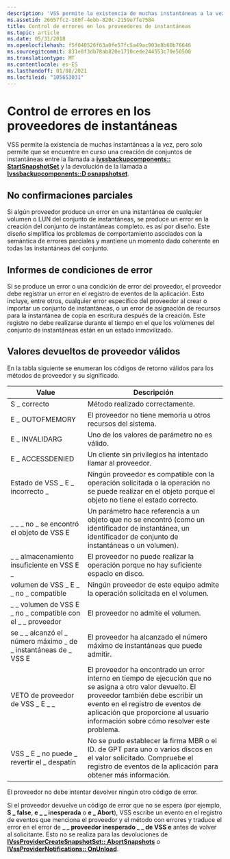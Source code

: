 ```yaml
---
description: 'VSS permite la existencia de muchas instantáneas a la vez, pero solo permite que se encuentre en curso una creación de conjuntos de instantáneas entre la llamada a IVssBackupComponents:: StartSnapshotSet y la devolución de la llamada a IVssBackupComponents::D oSnapshotSet.'
ms.assetid: 26657fc2-180f-4ebb-820c-2159e7fe7584
title: Control de errores en los proveedores de instantáneas
ms.topic: article
ms.date: 05/31/2018
ms.openlocfilehash: f5f040526f63a0fe57fc5a49ac903e8b60b76646
ms.sourcegitcommit: 831e8f3db78ab820e1710cede244553c70e50500
ms.translationtype: MT
ms.contentlocale: es-ES
ms.lasthandoff: 01/08/2021
ms.locfileid: "105653031"
---
```

# <a name="error-handling-in-shadow-copy-providers"></a>Control de errores en los proveedores de instantáneas

VSS permite la existencia de muchas instantáneas a la vez, pero solo permite que se encuentre en curso una creación de conjuntos de instantáneas entre la llamada a [**ivssbackupcomponents:: StartSnapshotSet**](/windows/desktop/api/VsBackup/nf-vsbackup-ivssbackupcomponents-startsnapshotset) y la devolución de la llamada a [**Ivssbackupcomponents::D osnapshotset**](/windows/desktop/api/VsBackup/nf-vsbackup-ivssbackupcomponents-dosnapshotset).

## <a name="no-partial-commit"></a>No confirmaciones parciales

Si algún proveedor produce un error en una instantánea de cualquier volumen o LUN del conjunto de instantáneas, se produce un error en la creación del conjunto de instantáneas completo. es así por diseño. Este diseño simplifica los problemas de comportamiento asociados con la semántica de errores parciales y mantiene un momento dado coherente en todas las instantáneas del conjunto.

## <a name="reporting-fault-conditions"></a>Informes de condiciones de error

Si se produce un error o una condición de error del proveedor, el proveedor debe registrar un error en el registro de eventos de la aplicación. Esto incluye, entre otros, cualquier error específico del proveedor al crear o importar un conjunto de instantáneas, o un error de asignación de recursos para la instantánea de copia en escritura después de la creación. Este registro no debe realizarse durante el tiempo en el que los volúmenes del conjunto de instantáneas están en un estado inmovilizado.

## <a name="valid-provider-return-values"></a>Valores devueltos de proveedor válidos

En la tabla siguiente se enumeran los códigos de retorno válidos para los métodos de proveedor y su significado.



| Value                                                                                                                                                                              | Descripción                                                                                                                                                                                                                                            |
|------------------------------------------------------------------------------------------------------------------------------------------------------------------------------------|--------------------------------------------------------------------------------------------------------------------------------------------------------------------------------------------------------------------------------------------------------|
| <span id="S_OK"></span><span id="s_ok"></span>S \_ correcto<br/>                                                                                                                     | Método realizado correctamente.<br/>                                                                                                                                                                                                                  |
| <span id="E_OUTOFMEMORY"></span><span id="e_outofmemory"></span>E \_ OUTOFMEMORY<br/>                                                                                          | El proveedor no tiene memoria u otros recursos del sistema.<br/>                                                                                                                                                                                    |
| <span id="E_INVALIDARG"></span><span id="e_invalidarg"></span>E \_ INVALIDARG<br/>                                                                                             | Uno de los valores de parámetro no es válido.<br/>                                                                                                                                                                                                   |
| <span id="E_ACCESSDENIED"></span><span id="e_accessdenied"></span>E \_ ACCESSDENIED<br/>                                                                                       | Un cliente sin privilegios ha intentado llamar al proveedor.<br/>                                                                                                                                                                                |
| <span id="VSS_E_BAD_STATE"></span><span id="vss_e_bad_state"></span>Estado de VSS \_ E \_ incorrecto \_<br/>                                                                                  | Ningún proveedor es compatible con la operación solicitada o la operación no se puede realizar en el objeto porque el objeto no tiene el estado correcto.<br/>                                                                                     |
| <span id="VSS_E_OBJECT_NOT_FOUND"></span><span id="vss_e_object_not_found"></span>\_ \_ \_ no \_ se encontró el objeto de VSS E<br/>                                                            | Un parámetro hace referencia a un objeto que no se encontró (como un identificador de instantánea, un identificador de conjunto de instantáneas o un volumen).<br/>                                                                                                                               |
| <span id="VSS_E_INSUFFICIENT_STORAGE"></span><span id="vss_e_insufficient_storage"></span>\_ \_ almacenamiento insuficiente en VSS E \_<br/>                                                 | El proveedor no puede realizar la operación porque no hay suficiente espacio en disco.<br/>                                                                                                                                                           |
| <span id="VSS_E_VOLUME_NOT_SUPPORTED"></span><span id="vss_e_volume_not_supported"></span>volumen de VSS \_ E \_ \_ no \_ compatible<br/>                                                | Ningún proveedor de este equipo admite la operación solicitada en el volumen.<br/>                                                                                                                                                                |
| <span id="VSS_E_VOLUME_NOT_SUPPORTED_BY_PROVIDER"></span><span id="vss_e_volume_not_supported_by_provider"></span>\_ \_ volumen de VSS E \_ no \_ compatible con el \_ \_ proveedor<br/>          | El proveedor no admite el volumen.<br/>                                                                                                                                                                                                   |
| <span id="VSS_E_MAXIMUM_NUMBER_OF_SNAPSHOTS_REACHED"></span><span id="vss_e_maximum_number_of_snapshots_reached"></span>se \_ \_ alcanzó el \_ número máximo \_ de \_ instantáneas de \_ VSS E<br/> | El proveedor ha alcanzado el número máximo de instantáneas que puede admitir.<br/>                                                                                                                                                           |
| <span id="VSS_E_PROVIDER_VETO"></span><span id="vss_e_provider_veto"></span>VETO de proveedor de VSS \_ E \_ \_<br/>                                                                      | El proveedor ha encontrado un error interno en tiempo de ejecución que no se asigna a otro valor devuelto. El proveedor también debe escribir un evento en el registro de eventos de aplicación que proporcione al usuario información sobre cómo resolver este problema.<br/> |
| <span id="VSS_E_CANNOT_REVERT_DISKID"></span><span id="vss_e_cannot_revert_diskid"></span>VSS \_ E \_ no puede \_ revertir el \_ despatín<br/>                                                | No se pudo establecer la firma MBR o el ID. de GPT para uno o varios discos en el valor solicitado. Compruebe el registro de eventos de la aplicación para obtener más información.<br/>                                                                                            |



 

El proveedor no debe intentar devolver ningún otro código de error.

Si el proveedor devuelve un código de error que no se espera (por ejemplo, **S \_ false**, **e \_** **\_ inesperada** o **e \_ Abort**), VSS escribe un evento en el registro de eventos que menciona el proveedor y el método con errores y traduce el error en el error de **\_ \_ proveedor inesperado \_ \_ de VSS e** antes de volver al solicitante. Esto no se realiza para las devoluciones de [**IVssProviderCreateSnapshotSet:: AbortSnapshots**](/windows/desktop/api/VsProv/nf-vsprov-ivssprovidercreatesnapshotset-abortsnapshots) o [**IVssProviderNotifications:: OnUnload**](/windows/desktop/api/VsProv/nf-vsprov-ivssprovidernotifications-onunload).

 

 




